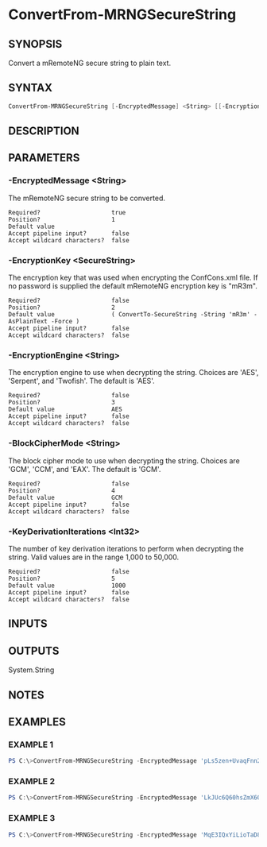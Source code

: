 ﻿# ConvertFrom-MRNGSecureString
## SYNOPSIS
Convert a mRemoteNG secure string to plain text.

## SYNTAX
```powershell
ConvertFrom-MRNGSecureString [-EncryptedMessage] <String> [[-EncryptionKey] <SecureString>] [[-EncryptionEngine] <String>] [[-BlockCipherMode] <String>] [[-KeyDerivationIterations] <Int32>] [<CommonParameters>]
```

## DESCRIPTION


## PARAMETERS
### -EncryptedMessage &lt;String&gt;
The mRemoteNG secure string to be converted.
```
Required?                    true
Position?                    1
Default value
Accept pipeline input?       false
Accept wildcard characters?  false
```
 
### -EncryptionKey &lt;SecureString&gt;
The encryption key that was used when encrypting the ConfCons.xml file. If no password is supplied the default mRemoteNG encryption key is "mR3m".
```
Required?                    false
Position?                    2
Default value                ( ConvertTo-SecureString -String 'mR3m' -AsPlainText -Force )
Accept pipeline input?       false
Accept wildcard characters?  false
```
 
### -EncryptionEngine &lt;String&gt;
The encryption engine to use when decrypting the string. Choices are 'AES', 'Serpent', and 'Twofish'. The default is 'AES'.
```
Required?                    false
Position?                    3
Default value                AES
Accept pipeline input?       false
Accept wildcard characters?  false
```
 
### -BlockCipherMode &lt;String&gt;
The block cipher mode to use when decrypting the string. Choices are 'GCM', 'CCM', and 'EAX'. The default is 'GCM'.
```
Required?                    false
Position?                    4
Default value                GCM
Accept pipeline input?       false
Accept wildcard characters?  false
```
 
### -KeyDerivationIterations &lt;Int32&gt;
The number of key derivation iterations to perform when decrypting the string. Valid values are in the range 1,000 to 50,000.
```
Required?                    false
Position?                    5
Default value                1000
Accept pipeline input?       false
Accept wildcard characters?  false
```

## INPUTS


## OUTPUTS
System.String

## NOTES


## EXAMPLES
### EXAMPLE 1
```powershell
PS C:\>ConvertFrom-MRNGSecureString -EncryptedMessage 'pLs5zen+UvaqFnn2KDn2eTrhO60gjzagqFnI/8n3dF74zCj9lZDGvR1nJ8bxf5OCuHJW8gcWFWOicNIvV4h1'
```

 
### EXAMPLE 2
```powershell
PS C:\>ConvertFrom-MRNGSecureString -EncryptedMessage 'LkJUc6Q60hsZmX6QImOS+1nvFYQLNNCfP7iEupby8Ey84Dz+3u7lRo93YaL6fJf2GCXOtpXtzgZACxhVKcJh' -EncryptionEngine Serpent -BlockCipherMode EAX
```

 
### EXAMPLE 3
```powershell
PS C:\>ConvertFrom-MRNGSecureString -EncryptedMessage 'MqE3IQxYiLioTaD86rzRusDmiD2nX2b9uabDASZdRB9+gk7ygLWSqYFVEg5zqa65qe6j3ZPtgeLxKNZiIoGv' -EncryptionKey ( 'password' | ConvertTo-SecureString -AsPlainText -Force )
```


